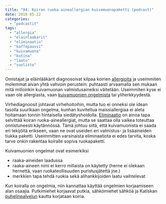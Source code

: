 ```yaml
---
title: "94: Koiran ruoka-aineallergian kuivamuonapaketti (podcast)"
date: 2018-05-22
categories: 
  - "podcastit"
tags: 
  - "allergia"
  - "elainlaakarit"
  - "eliminaatio"
  - "kaffepaussi"
  - "kuivamuona"
  - "kutina"
  - "laatu"
  - "suolisto"
---
```


Omistajat ja eläinlääkärit diagnosoivat kilpaa koirien [allergioita](https://www.katiska.eu/tieto/koiran-allergia-hiiva-iho/koiran-allergia-pahkinankuoressa/) ja useimmiten molemmat aivan yhtä vahvoin perustein: puhtaasti arvaamalla sen mukaan mitä milloinkin kuivamuonan valmistusaineiksi väitetään. Useimmiten kyse ei vaan ole allergiasta, vaan [kuivamuonien ongelmista](https://www.katiska.eu/tieto/koiran-allergia-hiiva-iho/kuivamuonaperusteita-allergioissa/) tai yliherkkyydestä.

<!--more-->

Virhediagnoosit johtavat virhehoitoihin, mutta tuo ei onneksi ole idean tasolla suurikaan ongelma, kunhan kuviteltua maissiallergiaa ei aleta hoitamaan tonnin hintaisella siedätyshoidolla. [Eliminaatio](https://store.katiska.info/tuote/eliminaatio/) on ainoa tapa selvittää koiran ruoka-aineallergiat, mutta se saattaa olla vaikea toteuttaa onnistuneesti käytännössä. Tämä johtuu siitä, että kuivamuonista ei saada eri tekijöitä erikseen, vaan ne ovat useiden eri valmistus- ja lisäaineiden tiukka paketti. Useimmitten varsinaista eliminaatiota ei edes tarvita, koska tarve onkin rakentaa koiralle sopiva ruokapaketti.

Kuivamuonien ongelmat ovat esimerkiksi

- raaka-aineiden laadussa
- raaka-aineen nimi ei kerro millaista on käytetty (herne ei olekaan hernettä, vaan ruokateollisuuden puristusjätettä jne.)
- merkkien tapa tehdä ruokia sekä alihankkijoiden laatu vaihtelevat

Kun koiralla on ongelmia, niin kannattaa käyttää ongelmien korjaamiseen alan osaajia. Putkimiehet korjaavat putkia, sähkömiehet sähköä ja Katiskan [puhelinpalvelun](https://store.katiska.info/tuote/puhelinneuvonta/) kautta korjataan koiria.
